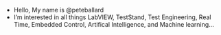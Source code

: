 - Hello, My name is @peteballard
- I’m interested in all things LabVIEW, TestStand, Test Engineering, Real Time, Embedded Control, Artifical Intelligence, and Machine learning...

<!---
peteballard/peteballard is a ✨ special ✨ repository because its `README.md` (this file) appears on your GitHub profile.
You can click the Preview link to take a look at your changes.
--->

